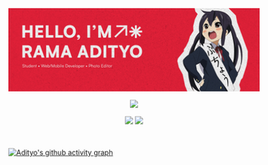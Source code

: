 <img src="banner.png" />
<p align="center">
  <a href="https://skillicons.dev">
    <img src="https://skillicons.dev/icons?i=html,css,sass,js,ts,taiwlind,bootstrap,figma,flask,mysql,react,nextjs,nodejs,opencv,ps,py" />
  </a>
</p>

<p align="center">
<img src="https://github-readme-stats.vercel.app/api?username=ramadityo&theme=dark&show_icons=true&hide_border=true&count_private=true" /> <img src="https://github-readme-stats.vercel.app/api/top-langs/?username=ramadityo&theme=dark&show_icons=true&hide_border=true&layout=compact" />
</p>
<br />

[![Adityo's github activity graph](https://github-readme-activity-graph.vercel.app/graph?username=ramadityo&bg_color=0d1117&color=ffffff&line=dc143c&point=ffd333&area=true&hide_border=true)](https://github.com/ashutosh00710/github-readme-activity-graph)
